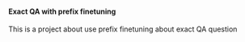 #### Exact QA with prefix finetuning
This is a project about use prefix finetuning about exact QA question